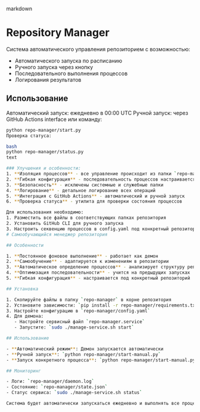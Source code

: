 markdown

# Repository Manager

Система автоматического управления репозиторием с возможностью:

- Автоматического запуска по расписанию
- Ручного запуска через кнопку
- Последовательного выполнения процессов
- Логирования результатов

## Использование

Автоматический запуск: ежедневно в 00:00 UTC
Ручной запуск: через GitHub Actions interface или команду:

```bash
python repo-manager/start.py
Проверка статуса:

bash
python repo-manager/status.py
text

### Улучшения и особенности:
1. **Изоляция процессов** - все управление происходит из папки `repo-manager`
2. **Гибкая конфигурация** - последовательность процессов настраивается в config.yaml
3. **Безопасность** - исключены системные и служебные папки
4. **Логирование** - детальное логирование всех операций
5. **Интеграция с GitHub Actions** - автоматический и ручной запуск
6. **Проверка статуса** - утилита для проверки состояния процессов

Для использования необходимо:
1. Разместить все файлы в соответствующих папках репозитория
2. Установить GitHub CLI для ручного запуска
3. Настроить секвенцию процессов в config.yaml под конкретный репозиторий
# Самообучающийся менеджер репозитория

## Особенности

1. **Постоянное фоновое выполнение** - работает как демон
2. **Самообучение** - адаптируется к изменениям в репозитории
3. **Автоматическое определение процессов** - анализирует структуру репозитория
4. **Оптимизация последовательности** - учится на предыдущих запусках
5. **Гибкая конфигурация** - настраивается под конкретный репозиторий

## Установка

1. Скопируйте файлы в папку `repo-manager` в корне репозитория
2. Установите зависимости: `pip install -r repo-manager/requirements.txt`
3. Настройте конфигурацию в `repo-manager/config.yaml`
4. Для демона:
   - Настройте сервисный файл `repo-manager.service`
   - Запустите: `sudo ./manage-service.sh start`

## Использование

- **Автоматический режим**: Демон запускается автоматически
- **Ручной запуск**: `python repo-manager/start-manual.py`
- **Запуск конкретного процесса**: `python repo-manager/start-manual.py process_name`

## Мониторинг

- Логи: `repo-manager/daemon.log`
- Состояние: `repo-manager/state.json`
- Статус сервиса: `sudo ./manage-service.sh status`

Система будет автоматически запускаться ежедневно и выполнять все процессы последовательно, избегая конфликтов.
```
